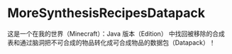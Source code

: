 # MoreSynthesisRecipesDatapack

这是一个在我的世界（Minecraft）：Java 版本（Edition） 中找回被移除的合成表和通过脑洞把不可合成的物品转化成可合成物品的数据包（Datapack）！
